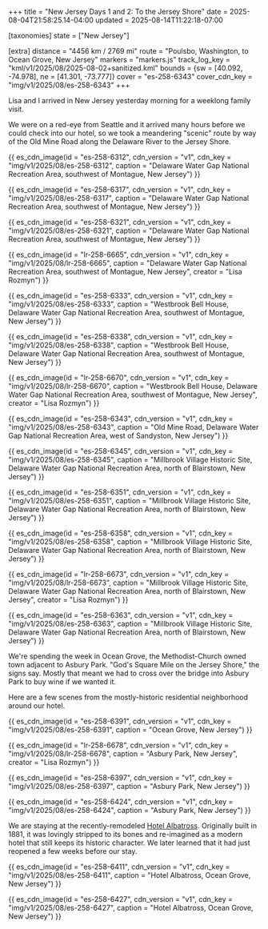 +++
title = "New Jersey Days 1 and 2: To the Jersey Shore"
date = 2025-08-04T21:58:25.14-04:00
updated = 2025-08-14T11:22:18-07:00

[taxonomies]
state = ["New Jersey"]

[extra]
distance = "4456 km / 2769 mi"
route = "Poulsbo, Washington, to Ocean Grove, New Jersey"
markers = "markers.js"
track_log_key = "kml/v1/2025/08/2025-08-02+sanitized.kml"
bounds = {sw = [40.092, -74.978], ne = [41.301, -73.777]}
cover = "es-258-6343"
cover_cdn_key = "img/v1/2025/08/es-258-6343"
+++

Lisa and I arrived in New Jersey yesterday morning for a weeklong family visit.

<!-- more -->

We were on a red-eye from Seattle and it arrived many hours before we could check into our hotel, so we took a meandering "scenic" route by way of the Old Mine Road along the Delaware River to the Jersey Shore.

{{ es_cdn_image(id = "es-258-6312", cdn_version = "v1", cdn_key = "img/v1/2025/08/es-258-6312", caption = "Delaware Water Gap National Recreation Area, southwest of Montague, New Jersey") }}

{{ es_cdn_image(id = "es-258-6317", cdn_version = "v1", cdn_key = "img/v1/2025/08/es-258-6317", caption = "Delaware Water Gap National Recreation Area, southwest of Montague, New Jersey") }}

{{ es_cdn_image(id = "es-258-6321", cdn_version = "v1", cdn_key = "img/v1/2025/08/es-258-6321", caption = "Delaware Water Gap National Recreation Area, southwest of Montague, New Jersey") }}

{{ es_cdn_image(id = "lr-258-6665", cdn_version = "v1", cdn_key = "img/v1/2025/08/lr-258-6665", caption = "Delaware Water Gap National Recreation Area, southwest of Montague, New Jersey", creator = "Lisa Rozmyn") }}

{{ es_cdn_image(id = "es-258-6333", cdn_version = "v1", cdn_key = "img/v1/2025/08/es-258-6333", caption = "Westbrook Bell House, Delaware Water Gap National Recreation Area, southwest of Montague, New Jersey") }}

{{ es_cdn_image(id = "es-258-6338", cdn_version = "v1", cdn_key = "img/v1/2025/08/es-258-6338", caption = "Westbrook Bell House, Delaware Water Gap National Recreation Area, southwest of Montague, New Jersey") }}

{{ es_cdn_image(id = "lr-258-6670", cdn_version = "v1", cdn_key = "img/v1/2025/08/lr-258-6670", caption = "Westbrook Bell House, Delaware Water Gap National Recreation Area, southwest of Montague, New Jersey", creator = "Lisa Rozmyn") }}

{{ es_cdn_image(id = "es-258-6343", cdn_version = "v1", cdn_key = "img/v1/2025/08/es-258-6343", caption = "Old Mine Road, Delaware Water Gap National Recreation Area, west of Sandyston, New Jersey") }}

{{ es_cdn_image(id = "es-258-6345", cdn_version = "v1", cdn_key = "img/v1/2025/08/es-258-6345", caption = "Millbrook Village Historic Site, Delaware Water Gap National Recreation Area, north of Blairstown, New Jersey") }}

{{ es_cdn_image(id = "es-258-6351", cdn_version = "v1", cdn_key = "img/v1/2025/08/es-258-6351", caption = "Millbrook Village Historic Site, Delaware Water Gap National Recreation Area, north of Blairstown, New Jersey") }}

{{ es_cdn_image(id = "es-258-6358", cdn_version = "v1", cdn_key = "img/v1/2025/08/es-258-6358", caption = "Millbrook Village Historic Site, Delaware Water Gap National Recreation Area, north of Blairstown, New Jersey") }}

{{ es_cdn_image(id = "lr-258-6673", cdn_version = "v1", cdn_key = "img/v1/2025/08/lr-258-6673", caption = "Millbrook Village Historic Site, Delaware Water Gap National Recreation Area, north of Blairstown, New Jersey", creator = "Lisa Rozmyn") }}

{{ es_cdn_image(id = "es-258-6363", cdn_version = "v1", cdn_key = "img/v1/2025/08/es-258-6363", caption = "Millbrook Village Historic Site, Delaware Water Gap National Recreation Area, north of Blairstown, New Jersey") }}

We're spending the week in Ocean Grove, the Methodist-Church owned town adjacent to Asbury Park. "God's Square Mile on the Jersey Shore," the signs say. Mostly that meant we had to cross over the bridge into Asbury Park to buy wine if we wanted it.

Here are a few scenes from the mostly-historic residential neighborhood around our hotel.

{{ es_cdn_image(id = "es-258-6391", cdn_version = "v1", cdn_key = "img/v1/2025/08/es-258-6391", caption = "Ocean Grove, New Jersey") }}

{{ es_cdn_image(id = "lr-258-6678", cdn_version = "v1", cdn_key = "img/v1/2025/08/lr-258-6678", caption = "Asbury Park, New Jersey", creator = "Lisa Rozmyn") }}

{{ es_cdn_image(id = "es-258-6397", cdn_version = "v1", cdn_key = "img/v1/2025/08/es-258-6397", caption = "Asbury Park, New Jersey") }}

{{ es_cdn_image(id = "es-258-6424", cdn_version = "v1", cdn_key = "img/v1/2025/08/es-258-6424", caption = "Asbury Park, New Jersey") }}

We are staying at the recently-remodeled [Hotel Albatross](https://hotelalbatross1881.com). Originally built in 1881, it was lovingly stripped to its bones and re-imagined as a modern hotel that still keeps its historic character. We later learned that it had just reopened a few weeks before our stay.

{{ es_cdn_image(id = "es-258-6411", cdn_version = "v1", cdn_key = "img/v1/2025/08/es-258-6411", caption = "Hotel Albatross, Ocean Grove, New Jersey") }}

{{ es_cdn_image(id = "es-258-6427", cdn_version = "v1", cdn_key = "img/v1/2025/08/es-258-6427", caption = "Hotel Albatross, Ocean Grove, New Jersey") }}
